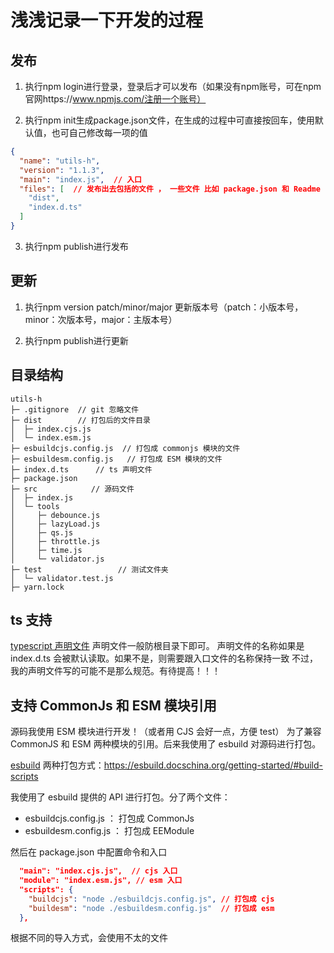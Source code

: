 # 浅浅记录一下开发的过程

## 发布
1. 执行npm login进行登录，登录后才可以发布（如果没有npm账号，可在npm官网https://www.npmjs.com/注册一个账号）

2. 执行npm init生成package.json文件，在生成的过程中可直接按回车，使用默认值，也可自己修改每一项的值

```json
{
  "name": "utils-h",
  "version": "1.1.3",
  "main": "index.js",  // 入口
  "files": [  // 发布出去包括的文件 ， 一些文件 比如 package.json 和 Readme , LICENSE  是默认发布出去的
    "dist",
    "index.d.ts"
  ]
}
```

3. 执行npm publish进行发布

## 更新
1. 执行npm version patch/minor/major 更新版本号（patch：小版本号，minor：次版本号，major：主版本号）

2. 执行npm publish进行更新

## 目录结构

```
utils-h
├─ .gitignore  // git 忽略文件
├─ dist        // 打包后的文件目录
│  ├─ index.cjs.js
│  └─ index.esm.js
├─ esbuildcjs.config.js  // 打包成 commonjs 模块的文件
├─ esbuildesm.config.js   // 打包成 ESM 模块的文件
├─ index.d.ts      // ts 声明文件
├─ package.json
├─ src            // 源码文件
│  ├─ index.js
│  └─ tools
│     ├─ debounce.js
│     ├─ lazyLoad.js
│     ├─ qs.js
│     ├─ throttle.js
│     ├─ time.js
│     └─ validator.js
├─ test                 // 测试文件夹
│  └─ validator.test.js
├─ yarn.lock

```


## ts 支持
[typescript 声明文件](https://nodejs.cn/typescript/declaration-files/)
声明文件一般防根目录下即可。
声明文件的名称如果是 index.d.ts 会被默认读取。如果不是，则需要跟入口文件的名称保持一致
不过，我的声明文件写的可能不是那么规范。有待提高！！！


## 支持 CommonJs 和 ESM 模块引用
源码我使用 ESM 模块进行开发！（或者用 CJS 会好一点，方便 test）
为了兼容 CommonJS 和 ESM 两种模块的引用。后来我使用了 esbuild 对源码进行打包。

[esbuild](https://esbuild.docschina.org/)
两种打包方式：https://esbuild.docschina.org/getting-started/#build-scripts

我使用了 esbuild 提供的 API 进行打包。分了两个文件：
- esbuildcjs.config.js  ： 打包成 CommonJs
- esbuildesm.config.js  ： 打包成 EEModule 

然后在 package.json 中配置命令和入口
```json
  "main": "index.cjs.js",  // cjs 入口
  "module": "index.esm.js", // esm 入口
  "scripts": {
    "buildcjs": "node ./esbuildcjs.config.js", // 打包成 cjs
    "buildesm": "node ./esbuildesm.config.js"  // 打包成 esm
  },
```
根据不同的导入方式，会使用不太的文件
